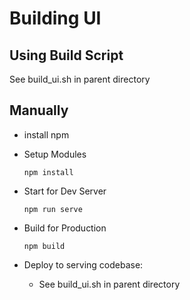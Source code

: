 # Building UI

## Using Build Script
See build_ui.sh in parent directory

## Manually
* install npm
* Setup Modules

    ```npm install```
* Start for Dev Server

    ```npm run serve```
* Build for Production

    ```npm build```

* Deploy to serving codebase:
    - See build_ui.sh in parent directory